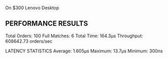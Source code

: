 On $300 Lenovo Desktop

PERFORMANCE RESULTS
-----------------
Total Orders: 100
Full Matches: 6
Total Time: 164.3µs
Throughput: 608642.73 orders/sec

LATENCY STATISTICS
Average: 1.605µs
Maximum: 13.7µs
Minimum: 300ns